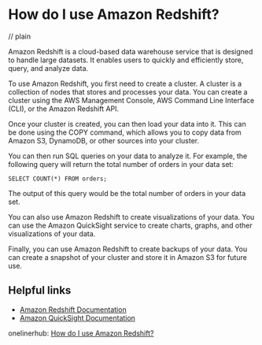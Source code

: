 # How do I use Amazon Redshift?
// plain

Amazon Redshift is a cloud-based data warehouse service that is designed to handle large datasets. It enables users to quickly and efficiently store, query, and analyze data.

To use Amazon Redshift, you first need to create a cluster. A cluster is a collection of nodes that stores and processes your data. You can create a cluster using the AWS Management Console, AWS Command Line Interface (CLI), or the Amazon Redshift API.

Once your cluster is created, you can then load your data into it. This can be done using the COPY command, which allows you to copy data from Amazon S3, DynamoDB, or other sources into your cluster.

You can then run SQL queries on your data to analyze it. For example, the following query will return the total number of orders in your data set:

```
SELECT COUNT(*) FROM orders;
```

The output of this query would be the total number of orders in your data set.

You can also use Amazon Redshift to create visualizations of your data. You can use the Amazon QuickSight service to create charts, graphs, and other visualizations of your data.

Finally, you can use Amazon Redshift to create backups of your data. You can create a snapshot of your cluster and store it in Amazon S3 for future use.

## Helpful links

- [Amazon Redshift Documentation](https://docs.aws.amazon.com/redshift/latest/gsg/getting-started.html)
- [Amazon QuickSight Documentation](https://docs.aws.amazon.com/quicksight/latest/user/welcome.html)

onelinerhub: [How do I use Amazon Redshift?](https://onelinerhub.com/amazon-redshift/how-do-i-use-amazon-redshift)